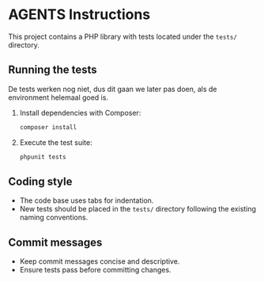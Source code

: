 # AGENTS Instructions

This project contains a PHP library with tests located under the `tests/` directory.

## Running the tests
De tests werken nog niet, dus dit gaan we later pas doen, als de environment helemaal goed is.
1. Install dependencies with Composer:
   ```bash
   composer install 
   ```
2. Execute the test suite:
   ```bash
   phpunit tests
   ```
  
## Coding style
- The code base uses tabs for indentation.
- New tests should be placed in the `tests/` directory following the existing naming conventions.

## Commit messages
- Keep commit messages concise and descriptive.
- Ensure tests pass before committing changes.
